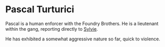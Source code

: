 # Pascal Turturici

Pascal is a human enforcer with the Foundry Brothers.
He is a lieutenant within the gang, reporting directly to [Sylvie].

He has exhibited a somewhat aggressive nature so far, quick to violence.

[Sylvie]: SylvieWalder.md
